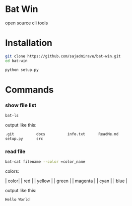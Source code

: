 # Bat Win
open source cli tools

# Installation

```bash
git clone https://github.com/sajadmirave/bat-win.git
cd bat-win
```

```bash
python setup.py
```

# Commands

### show file list
```bash
bat-ls
```

output like this:

```bash
.git          docs          info.txt      ReadMe.md    
setup.py      src
```

### read file
```bash
bat-cat filename --color =color_name
```

colors:

| color|
| red  |
| yellow  |
| green  |
| magenta  |
| cyan  |
| blue  |

output like this:

```bash
Hello World
```
